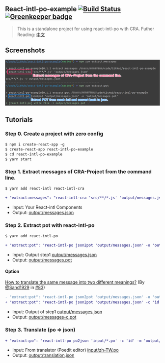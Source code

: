 ## React-intl-po-example [![Build Status](https://travis-ci.org/evenchange4/react-intl-po-example.svg?branch=master)](https://travis-ci.org/evenchange4/react-intl-po-example) [![Greenkeeper badge](https://badges.greenkeeper.io/evenchange4/react-intl-po-example.svg)](https://greenkeeper.io/)

> This is a standalone project for using react-intl-po with CRA. Futher Reading: [中文](https://medium.com/@evenchange4/i18n-workflow-for-react-project-9f9ff8fe9aef)

## Screenshots

![Demo](./docs/demo.png)

## Tutorials

### Step 0. Create a project with zero config

```
$ npm i create-react-app -g
$ create-react-app react-intl-po-example
$ cd react-intl-po-example
$ yarn start
```

### Step 1. Extract messages of CRA-Project from the command line.

```
$ yarn add react-intl react-intl-cra
```

```diff
+ "extract:messages": "react-intl-cra 'src/**/*.js' 'output/messages.json'",
```

-   Input: Your React-intl Components
-   Output: [output/messages.json](./output/messages.json)

### Step 2. Extract pot with react-intl-po

```
$ yarn add react-intl-po
```

```diff
+ "extract:pot": "react-intl-po json2pot 'output/messages.json' -o 'output/messages.pot'"
```

-   Input: Output step1 [output/messages.json](./output/messages.json)
-   Output: [output/messages.pot](./output/messages.pot)

#### Option
[How to translate the same message into two different meanings?](https://github.com/evenchange4/react-intl-po/blob/master/README.md#how-to-translate-the-same-message-into-two-different-meanings) (By [@Sand1929](https://github.com/Sand1929) in [#83](https://github.com/evenchange4/react-intl-po/issues/83))

```diff
- "extract:pot": "react-intl-po json2pot 'output/messages.json' -o 'output/messages.pot'"
+ "extract:pot": "react-intl-po json2pot 'output/messages.json' -c 'id' -o 'output/messages.pot'"
```

-   Input: Output of step1 [output/messages.json](./output/messages.json)
-   Output: [output/messages-c.pot](./output/messages-c.pot)

### Step 3. Translate (po => json)

```diff
+ "extract:po": "react-intl-po po2json 'input/*.po' -c 'id' -m 'output/messages.json' -o 'output/translation.json'"
```

-   Input: From translator (Poedit editor) [input/zh-TW.po](./input/zh-TW.po)
-   Output: [output/translation.json](./output/translation.json)
